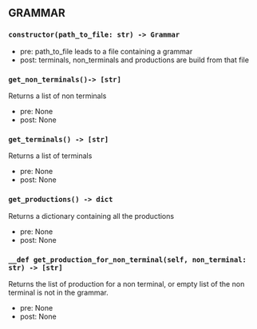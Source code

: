 
## GRAMMAR

### ```constructor(path_to_file: str) -> Grammar```
- pre: path_to_file leads to a file containing a grammar
- post: terminals, non_terminals and productions are build from that file

###  ```get_non_terminals()-> [str]```
Returns a list of non terminals
- pre: None
- post: None

###  ```get_terminals() -> [str] ```
Returns a list of terminals
- pre: None
- post: None

###  ```get_productions() -> dict ```
Returns a dictionary containing all the productions
- pre: None
- post: None

### ```__def get_production_for_non_terminal(self, non_terminal: str) -> [str]```
Returns the list of production for a non terminal, or empty list of the non terminal is not in the grammar.
- pre: None
- post: None
